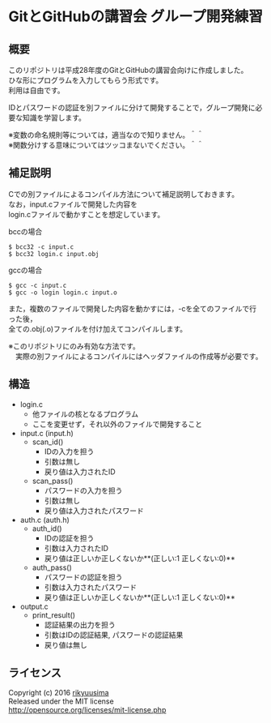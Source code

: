 # GitとGitHubの講習会 グループ開発練習

## 概要
このリポジトリは平成28年度のGitとGitHubの講習会向けに作成しました。  
ひな形にプログラムを入力してもらう形式です。  
利用は自由です。

IDとパスワードの認証を別ファイルに分けて開発することで，グループ開発に必要な知識を学習します。

※変数の命名規則等については，適当なので知りません。＾＾  
※関数分けする意味についてはツッコまないでください。＾＾

## 補足説明
Cでの別ファイルによるコンパイル方法について補足説明しておきます。  
なお，input.cファイルで開発した内容を  
login.cファイルで動かすことを想定しています。

bccの場合
```
$ bcc32 -c input.c
$ bcc32 login.c input.obj
```
gccの場合
```
$ gcc -c input.c
$ gcc -o login login.c input.o
```

また，複数のファイルで開発した内容を動かすには，-cを全てのファイルで行った後，  
全ての.obj(.o)ファイルを付け加えてコンパイルします。

※このリポジトリにのみ有効な方法です。  
　実際の別ファイルによるコンパイルにはヘッダファイルの作成等が必要です。

## 構造
* login.c
  - 他ファイルの核となるプログラム
  - ここを変更せず，それ以外のファイルで開発すること
* input.c (input.h)
  * scan_id()
    - IDの入力を担う
    - 引数は無し
    - 戻り値は入力されたID
  * scan_pass()
    - パスワードの入力を担う
    - 引数は無し
    - 戻り値は入力されたパスワード
* auth.c (auth.h)
  * auth_id()
    - IDの認証を担う
    - 引数は入力されたID
    - 戻り値は正しいか正しくないか**(正しい:1 正しくない:0)**
  * auth_pass()
    - パスワードの認証を担う
    - 引数は入力されたパスワード
    - 戻り値は正しいか正しくないか**(正しい:1 正しくない:0)**
* output.c
  * print_result()
    - 認証結果の出力を担う
    - 引数はIDの認証結果, パスワードの認証結果
    - 戻り値は無し

## ライセンス
Copyright (c) 2016 [rikyuusima](https://github.com/rikyuusima)  
Released under the MIT license  
http://opensource.org/licenses/mit-license.php
